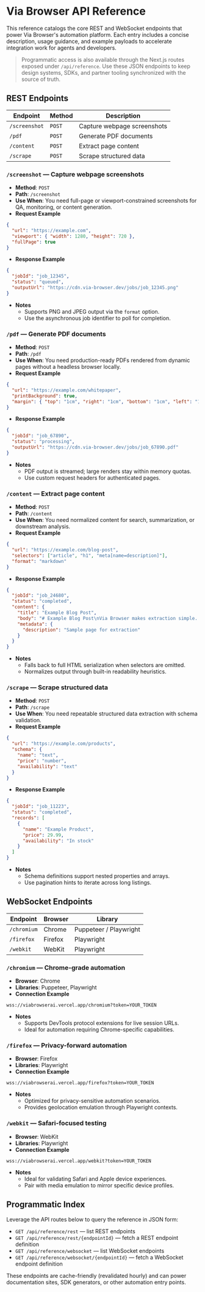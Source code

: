 # Via Browser API Reference

This reference catalogs the core REST and WebSocket endpoints that power Via Browser's automation platform. Each entry includes a concise description, usage guidance, and example payloads to accelerate integration work for agents and developers.

> Programmatic access is also available through the Next.js routes exposed under `/api/reference`. Use these JSON endpoints to keep design systems, SDKs, and partner tooling synchronized with the source of truth.

## REST Endpoints

| Endpoint      | Method | Description                 |
| ------------- | ------ | --------------------------- |
| `/screenshot` | `POST` | Capture webpage screenshots |
| `/pdf`        | `POST` | Generate PDF documents      |
| `/content`    | `POST` | Extract page content        |
| `/scrape`     | `POST` | Scrape structured data      |

### `/screenshot` — Capture webpage screenshots

- **Method**: `POST`
- **Path**: `/screenshot`
- **Use When**: You need full-page or viewport-constrained screenshots for QA, monitoring, or content generation.
- **Request Example**

```json
{
  "url": "https://example.com",
  "viewport": { "width": 1280, "height": 720 },
  "fullPage": true
}
```

- **Response Example**

```json
{
  "jobId": "job_12345",
  "status": "queued",
  "outputUrl": "https://cdn.via-browser.dev/jobs/job_12345.png"
}
```

- **Notes**
  - Supports PNG and JPEG output via the `format` option.
  - Use the asynchronous job identifier to poll for completion.

### `/pdf` — Generate PDF documents

- **Method**: `POST`
- **Path**: `/pdf`
- **Use When**: You need production-ready PDFs rendered from dynamic pages without a headless browser locally.
- **Request Example**

```json
{
  "url": "https://example.com/whitepaper",
  "printBackground": true,
  "margin": { "top": "1cm", "right": "1cm", "bottom": "1cm", "left": "1cm" }
}
```

- **Response Example**

```json
{
  "jobId": "job_67890",
  "status": "processing",
  "outputUrl": "https://cdn.via-browser.dev/jobs/job_67890.pdf"
}
```

- **Notes**
  - PDF output is streamed; large renders stay within memory quotas.
  - Use custom request headers for authenticated pages.

### `/content` — Extract page content

- **Method**: `POST`
- **Path**: `/content`
- **Use When**: You need normalized content for search, summarization, or downstream analysis.
- **Request Example**

```json
{
  "url": "https://example.com/blog-post",
  "selectors": ["article", "h1", "meta[name=description]"],
  "format": "markdown"
}
```

- **Response Example**

```json
{
  "jobId": "job_24680",
  "status": "completed",
  "content": {
    "title": "Example Blog Post",
    "body": "# Example Blog Post\nVia Browser makes extraction simple...",
    "metadata": {
      "description": "Sample page for extraction"
    }
  }
}
```

- **Notes**
  - Falls back to full HTML serialization when selectors are omitted.
  - Normalizes output through built-in readability heuristics.

### `/scrape` — Scrape structured data

- **Method**: `POST`
- **Path**: `/scrape`
- **Use When**: You need repeatable structured data extraction with schema validation.
- **Request Example**

```json
{
  "url": "https://example.com/products",
  "schema": {
    "name": "text",
    "price": "number",
    "availability": "text"
  }
}
```

- **Response Example**

```json
{
  "jobId": "job_11223",
  "status": "completed",
  "records": [
    {
      "name": "Example Product",
      "price": 29.99,
      "availability": "In stock"
    }
  ]
}
```

- **Notes**
  - Schema definitions support nested properties and arrays.
  - Use pagination hints to iterate across long listings.

## WebSocket Endpoints

| Endpoint    | Browser | Library                |
| ----------- | ------- | ---------------------- |
| `/chromium` | Chrome  | Puppeteer / Playwright |
| `/firefox`  | Firefox | Playwright             |
| `/webkit`   | WebKit  | Playwright             |

### `/chromium` — Chrome-grade automation

- **Browser**: Chrome
- **Libraries**: Puppeteer, Playwright
- **Connection Example**

```text
wss://viabrowserai.vercel.app/chromium?token=YOUR_TOKEN
```

- **Notes**
  - Supports DevTools protocol extensions for live session URLs.
  - Ideal for automation requiring Chrome-specific capabilities.

### `/firefox` — Privacy-forward automation

- **Browser**: Firefox
- **Libraries**: Playwright
- **Connection Example**

```text
wss://viabrowserai.vercel.app/firefox?token=YOUR_TOKEN
```

- **Notes**
  - Optimized for privacy-sensitive automation scenarios.
  - Provides geolocation emulation through Playwright contexts.

### `/webkit` — Safari-focused testing

- **Browser**: WebKit
- **Libraries**: Playwright
- **Connection Example**

```text
wss://viabrowserai.vercel.app/webkit?token=YOUR_TOKEN
```

- **Notes**
  - Ideal for validating Safari and Apple device experiences.
  - Pair with media emulation to mirror specific device profiles.

## Programmatic Index

Leverage the API routes below to query the reference in JSON form:

- `GET /api/reference/rest` — list REST endpoints
- `GET /api/reference/rest/{endpointId}` — fetch a REST endpoint definition
- `GET /api/reference/websocket` — list WebSocket endpoints
- `GET /api/reference/websocket/{endpointId}` — fetch a WebSocket endpoint definition

These endpoints are cache-friendly (revalidated hourly) and can power documentation sites, SDK generators, or other automation entry points.
